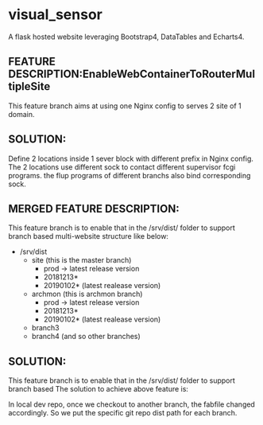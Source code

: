 # visual_sensor
A flask hosted website leveraging Bootstrap4, DataTables and Echarts4.

FEATURE DESCRIPTION:EnableWebContainerToRouterMultipleSite
----------------------------
This feature branch aims at using one Nginx config to serves 2 site of 1 domain.

SOLUTION:
----------------------------
Define 2 locations inside 1 sever block with different prefix in Nginx config.
The 2 locations use different sock to contact different supervisor fcgi programs.
the flup programs of different branchs also bind corresponding sock.


MERGED FEATURE DESCRIPTION:
----------------------------
This feature branch is to enable that in the /srv/dist/ folder to support branch based
multi-website structure like below:
- /srv/dist
    - site (this is the master branch)
        - prod -> latest release version
        - 20181213*
        - 20190102* (latest realease version)
    - archmon (this is archmon branch)
        - prod -> latest release version
        - 20181213*
        - 20190102* (latest realease version)
    - branch3
    - branch4 (and so other branches)

SOLUTION:
----------------------------
This feature branch is to enable that in the /srv/dist/ folder to support branch based
The solution to achieve above feature is:

In local dev repo, once we checkout to another branch, the fabfile changed accordingly.
So we put the specific git repo dist path for each branch.
